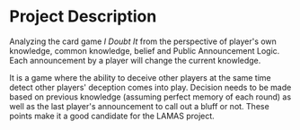 # Project Description
Analyzing the card game *I Doubt It* from the perspective of player's own knowledge, common knowledge, belief and Public Announcement Logic. Each announcement by a player will change the current knowledge.

It is a game where the ability to deceive other players at the same time detect other players' deception comes into play. Decision needs to be made based on previous knowledge (assuming perfect memory of each round) as well as the last player's announcement to call out a bluff or not. These points make it a good candidate for the LAMAS project.
